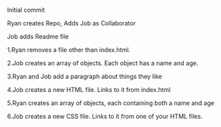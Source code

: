 Initial commit

Ryan creates Repo, Adds Job as Collaborator

Job adds Readme file

1.Ryan  removes a file other than index.html.

2.Job creates an array of objects. Each object has a name and age.

3.Ryan and Job add a paragraph about things they like

4.Job creates a new HTML file. Links to it from index.html

5.Ryan creates an array of objects, each containing both a name and age

6.Job creates a new CSS file. Links to it from one of your HTML files.
